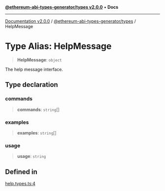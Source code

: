 [**@ethereum-abi-types-generator/types v2.0.0**](../README.md) • **Docs**

***

[Documentation v2.0.0](../../../packages.md) / [@ethereum-abi-types-generator/types](../README.md) / HelpMessage

# Type Alias: HelpMessage

> **HelpMessage**: `object`

The help message interface.

## Type declaration

### commands

> **commands**: `string`[]

### examples

> **examples**: `string`[]

### usage

> **usage**: `string`

## Defined in

[help.types.ts:4](https://github.com/niZmosis/ethereum-abi-types-generator/blob/51c0ac8a6ea35330201860f8469daa0efc6ae8f2/packages/types/src/help.types.ts#L4)
